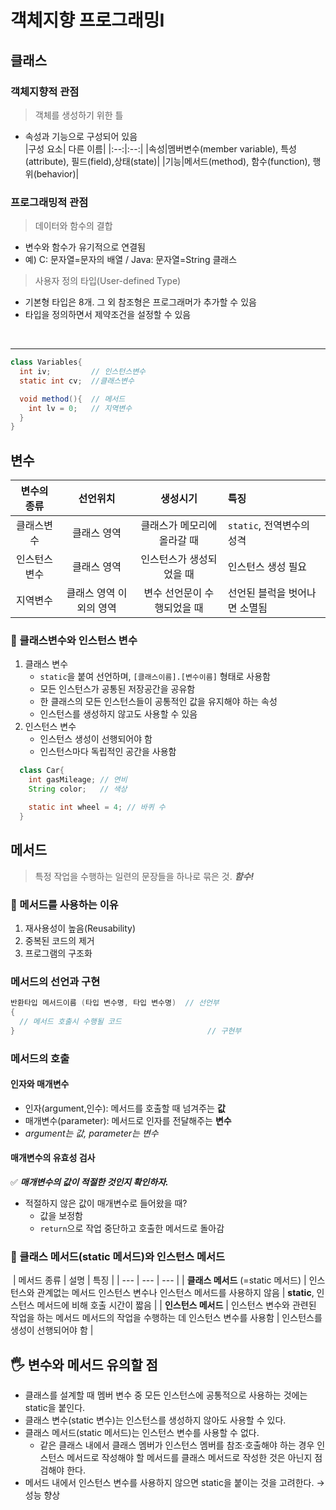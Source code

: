 # 객체지향 프로그래밍Ⅰ
## 클래스
### 객체지향적 관점
> 객체를 생성하기 위한 틀
- 속성과 기능으로 구성되어 있음  
  |구성 요소| 다른 이름| 
  |:--:|:--:|
  |속성|멤버변수(member variable), 특성(attribute), 필드(field),상태(state)| 
  |기능|메서드(method), 함수(function), 행위(behavior)|
### 프로그래밍적 관점
> 데이터와 함수의 결합
- 변수와 함수가 유기적으로 연결됨
- 예) C: 문자열=문자의 배열 / Java: 문자열=String 클래스
> 사용자 정의 타입(User-defined Type)
- 기본형 타입은 8개. 그 외 참조형은 프로그래머가 추가할 수 있음
- 타입을 정의하면서 제약조건을 설정할 수 있음

<br>

------  

```Java
class Variables{
  int iv;         // 인스턴스변수
  static int cv;  //클래스변수

  void method(){  // 메서드
    int lv = 0;   // 지역변수
  }
}
```
## 변수
|변수의 종류|선언위치|생성시기|특징|
|:--------:|:-------:|:------:|:----|
|클래스변수|클래스 영역|클래스가 메모리에 올라갈 때|`static`, 전역변수의 성격|
|인스턴스변수|클래스 영역|인스턴스가 생성되었을 때|인스턴스 생성 필요|
|지역변수|클래스 영역 이외의 영역|변수 선언문이 수행되었을 때|선언된 블럭을 벗어나면 소멸됨|
### 🤔 클래스변수와 인스턴스 변수
1. 클래스 변수
   - `static`을 붙여 선언하며, `[클래스이름].[변수이름]` 형태로 사용함
   - 모든 인스턴스가 공통된 저장공간을 공유함
   - 한 클래스의 모든 인스턴스들이 공통적인 값을 유지해야 하는 속성
   - 인스턴스를 생성하지 않고도 사용할 수 있음
2. 인스턴스 변수
   - 인스턴스 생성이 선행되어야 함
   - 인스턴스마다 독립적인 공간을 사용함
```Java
  class Car{
    int gasMileage; // 연비
    String color;   // 색상

    static int wheel = 4; // 바퀴 수
  }
```
## 메서드
> 특정 작업을 수행하는 일련의 문장들을 하나로 묶은 것. ***함수!***
### 🤔 메서드를 사용하는 이유
1. 재사용성이 높음(Reusability)
2. 중복된 코드의 제거
3. 프로그램의 구조화
### 메서드의 선언과 구현
```Java
반환타입 메서드이름 (타입 변수명, 타입 변수명)  // 선언부
{
  // 메서드 호출시 수행될 코드
}                                           // 구현부
```
### 메서드의 호출
#### 인자와 매개변수
- 인자(argument,인수): 메서드를 호출할 때 넘겨주는 **값**
- 매개변수(parameter): 메서드로 인자를 전달해주는 **변수**
- *argument는 값, parameter는 변수*
#### 매개변수의 유효성 검사
✅ ***매개변수의 값이 적절한 것인지 확인하자.***
- 적절하지 않은 값이 매개변수로 들어왔을 때?
  - 값을 보정함
  - `return`으로 작업 중단하고 호출한 메서드로 돌아감

### 📍 클래스 메서드(static 메서드)와 인스턴스 메서드
​
| 메서드 종류 | 설명 | 특징 |
| --- | --- | --- |
| **클래스 메서드**   (=static 메서드) | 인스턴스와 관계없는 메서드   인스턴스 변수나 인스턴스 메서드를 사용하지 않음 | **static**, 인스턴스 메서드에 비해 호출 시간이 짧음 |
| **인스턴스 메서드** | 인스턴스 변수와 관련된 작업을 하는 메서드   메서드의 작업을 수행하는 데 인스턴스 변수를 사용함 | 인스턴스를 생성이 선행되어야 함 |
​


## 🖐 변수와 메서드 유의할 점
-   클래스를 설계할 때 멤버 변수 중 모든 인스턴스에 공통적으로 사용하는 것에는 static을 붙인다.
-   클래스 변수(static 변수)는 인스턴스를 생성하지 않아도 사용할 수 있다.
-   클래스 메서드(static 메서드)는 인스턴스 변수를 사용할 수 없다.
    -   같은 클래스 내에서 클래스 멤버가 인스턴스 멤버를 참조·호출해야 하는 경우 인스턴스 메서드로 작성해야 할 메서드를 클래스 메서드로 작성한 것은 아닌지 점검해야 한다.
-   메서드 내에서 인스턴스 변수를 사용하지 않으면 static을 붙이는 것을 고려한다. → 성능 향상
